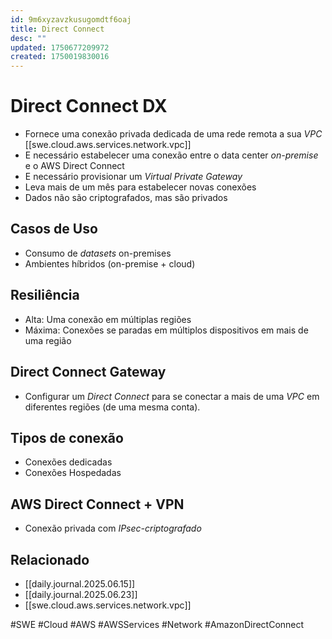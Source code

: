 ```yaml
---
id: 9m6xyzavzkusugomdtf6oaj
title: Direct Connect
desc: ""
updated: 1750677209972
created: 1750019830016
---
```


# Direct Connect DX

- Fornece uma conexão privada dedicada de uma rede remota a sua _VPC_ [[swe.cloud.aws.services.network.vpc]]
- E necessário estabelecer uma conexão entre o data center _on-premise_ e o AWS Direct Connect
- E necessário provisionar um _Virtual Private Gateway_
- Leva mais de um mês para estabelecer novas conexões
- Dados não são criptografados, mas são privados

## Casos de Uso

- Consumo de _datasets_ on-premises
- Ambientes híbridos (on-premise + cloud)

## Resiliência

- Alta: Uma conexão em múltiplas regiões
- Máxima: Conexões se paradas em múltiplos dispositivos em mais de uma região

## Direct Connect Gateway

- Configurar um _Direct Connect_ para se conectar a mais de uma _VPC_ em diferentes regiões (de uma mesma conta).

## Tipos de conexão

- Conexões dedicadas
- Conexões Hospedadas

## AWS Direct Connect + VPN

- Conexão privada com _IPsec-criptografado_

## Relacionado

- [[daily.journal.2025.06.15]]
- [[daily.journal.2025.06.23]]
- [[swe.cloud.aws.services.network.vpc]]

#SWE #Cloud #AWS #AWSServices #Network #AmazonDirectConnect
